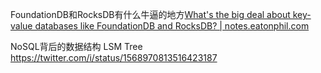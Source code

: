 FoundationDB和RocksDB有什么牛逼的地方[What's the big deal about key-value databases like FoundationDB and RocksDB? | notes.eatonphil.com](https://notes.eatonphil.com/whats-the-big-deal-about-key-value-databases.html)

NoSQL背后的数据结构  LSM Tree https://twitter.com/i/status/1568970813516423187